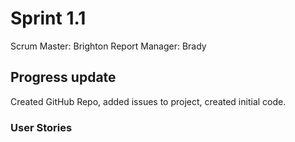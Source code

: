 # Sprint 1.1
Scrum Master: Brighton
Report Manager: Brady

## Progress update
Created GitHub Repo, added issues to project, created initial code.

### User Stories
